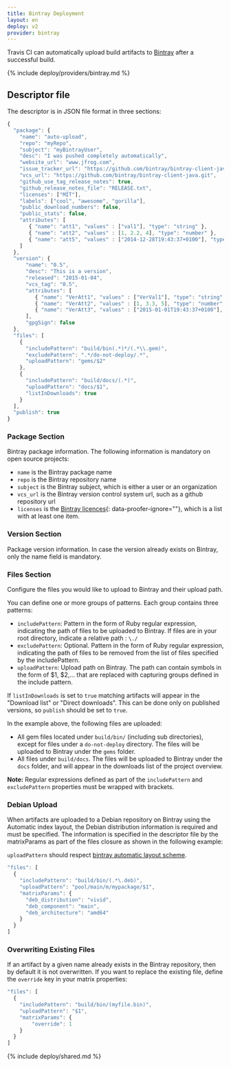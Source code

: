 ```yaml
---
title: Bintray Deployment
layout: en
deploy: v2
provider: bintray
---
```


Travis CI can automatically upload build artifacts to [Bintray](https://bintray.com/)
after a successful build.

{% include deploy/providers/bintray.md %}

## Descriptor file

The descriptor is in JSON file format in three sections:

```js
{
  "package": {
    "name": "auto-upload",
    "repo": "myRepo",
    "subject": "myBintrayUser",
    "desc": "I was pushed completely automatically",
    "website_url": "www.jfrog.com",
    "issue_tracker_url": "https://github.com/bintray/bintray-client-java/issues",
    "vcs_url": "https://github.com/bintray/bintray-client-java.git",
    "github_use_tag_release_notes": true,
    "github_release_notes_file": "RELEASE.txt",
    "licenses": ["MIT"],
    "labels": ["cool", "awesome", "gorilla"],
    "public_download_numbers": false,
    "public_stats": false,
    "attributes": [
       { "name": "att1", "values" : ["val1"], "type": "string" },
       { "name": "att2", "values" : [1, 2.2, 4], "type": "number" },
       { "name": "att5", "values" : ["2014-12-28T19:43:37+0100"], "type": "date" }
    ]
  },
  "version": {
      "name": "0.5",
      "desc": "This is a version",
      "released": "2015-01-04",
      "vcs_tag": "0.5",
      "attributes": [
         { "name": "VerAtt1", "values" : ["VerVal1"], "type": "string" },
         { "name": "VerAtt2", "values" : [1, 3.3, 5], "type": "number" },
         { "name": "VerAtt3", "values" : ["2015-01-01T19:43:37+0100"], "type": "date" }
      ],
      "gpgSign": false
  },
  "files": [
    {
      "includePattern": "build/bin(.*)*/(.*\\.gem)",
      "excludePattern": ".*/do-not-deploy/.*",
      "uploadPattern": "gems/$2"
    },
    {
      "includePattern": "build/docs/(.*)",
      "uploadPattern": "docs/$1",
      "listInDownloads": true
    }
  ],
  "publish": true
}
```

### Package Section

Bintray package information. The following information is mandatory on open source projects:

- `name` is the Bintray package name
- `repo` is the Bintray repository name
- `subject` is the Bintray subject, which is either a user or an organization
- `vcs_url` is the Bintray version control system url, such as a github repository url
- `licenses` is the [Bintray licences](https://bintray.com/docs/api/#_licenses){: data-proofer-ignore=""}, which is a list with at least one item.

### Version Section

Package version information. In case the version already exists on Bintray, only the name field is mandatory.

### Files Section

Configure the files you would like to upload to Bintray and their upload path.

You can define one or more groups of patterns. Each group contains three patterns:

* `includePattern`: Pattern in the form of Ruby regular expression, indicating
  the path of files to be uploaded to Bintray. If files are in your root
  directory, indicate a relative path : `\./`
* `excludePattern`: Optional. Pattern in the form of Ruby regular expression,
  indicating the path of files to be removed from the list of files specified
  by the includePattern.
* `uploadPattern`: Upload path on Bintray. The path can contain symbols in the
  form of $1, $2,... that are replaced with capturing groups defined in the
  include pattern.

If `listInDownloads` is set to `true` matching artifacts will appear in the
"Download list" or "Direct downloads". This can be done only on published
versions, so `publish` should be set to `true`.

In the example above, the following files are uploaded:

* All gem files located under `build/bin/` (including sub directories), except
  for files under a `do-not-deploy` directory. The files will be uploaded to
  Bintray under the `gems` folder.
* All files under `build/docs`. The files will be uploaded to Bintray under the
  `docs` folder, and will appear in the downloads list of the project overview.

**Note:** Regular expressions defined as part of the `includePattern` and
`excludePattern` properties must be wrapped with brackets.

### Debian Upload

When artifacts are uploaded to a Debian repository on Bintray using the
Automatic index layout, the Debian distribution information is required and
must be specified. The information is specified in the descriptor file by the
matrixParams as part of the files closure as shown in the following example:

`uploadPattern` should respect [bintray automatic layout scheme](https://blog.bintray.com/category/packages-metadata/).

```js
"files": [
  {
    "includePattern": "build/bin/(.*\.deb)",
    "uploadPattern": "pool/main/m/mypackage/$1",
    "matrixParams": {
      "deb_distribution": "vivid",
      "deb_component": "main",
      "deb_architecture": "amd64"
    }
  }
]
```

### Overwriting Existing Files

If an artifact by a given name already exists in the Bintray repository, then
by default it is not overwritten. If you want to replace the existing file,
define the `override` key in your matrix properties:

```js
"files": [
  {
    "includePattern": "build/bin/(myfile.bin)",
    "uploadPattern": "$1",
    "matrixParams": {
        "override": 1
    }
  }
]
```

{% include deploy/shared.md %}
